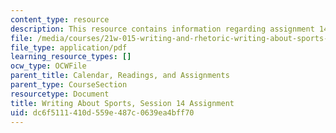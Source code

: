 ```yaml
---
content_type: resource
description: This resource contains information regarding assignment 14.
file: /media/courses/21w-015-writing-and-rhetoric-writing-about-sports-fall-2013/dc6f5111410d559e487c0639ea4bff70_MIT21W_015F13_Assignment14.pdf
file_type: application/pdf
learning_resource_types: []
ocw_type: OCWFile
parent_title: Calendar, Readings, and Assignments
parent_type: CourseSection
resourcetype: Document
title: Writing About Sports, Session 14 Assignment
uid: dc6f5111-410d-559e-487c-0639ea4bff70
---
```

